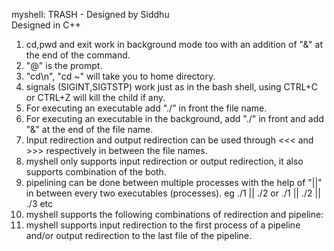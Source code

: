 myshell: TRASH - Designed by Siddhu  
Designed in C++

1. cd,pwd and exit work in background mode too with an addition of "&" at the end of the command.
2. "@" is the prompt.
3. "cd\n", "cd ~" will take you to home directory.
4. signals (SIGINT,SIGTSTP) work just as in the bash shell, using CTRL+C or CTRL+Z will kill the child if any.
5. For executing an executable add "./" in front the file name.
6. For executing an executable in the background, add "./" in front and add "&" at the end of the file name.
7. Input redirection and output redirection can be used through <<< and >>> respectively in between the file names.
8. myshell only supports input redirection or output redirection, it also supports combination of the both.
9. pipelining can be done between multiple processes with the help of "||" in between every two executables (processes). eg ./1 || ./2 or ./1 || ./2 || ./3 etc
10. myshell supports the following combinations of redirection and pipeline:
11. myshell supports input redirection to the first process of a pipeline and/or output redirection to the last file of the pipeline.
